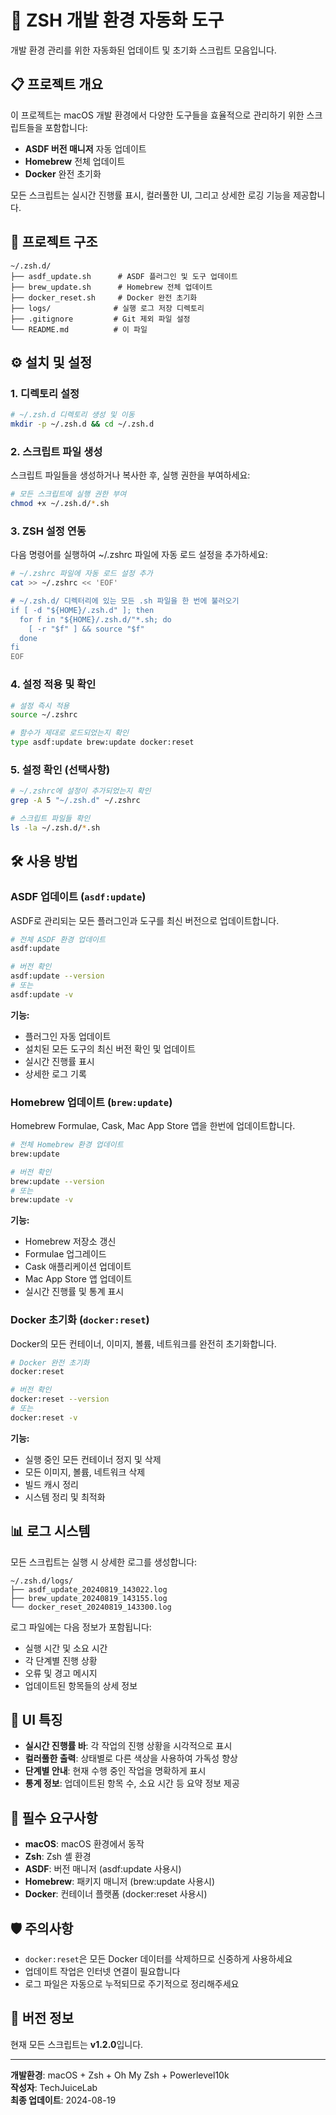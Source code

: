 # 🚀 ZSH 개발 환경 자동화 도구

개발 환경 관리를 위한 자동화된 업데이트 및 초기화 스크립트 모음입니다.

## 📋 프로젝트 개요

이 프로젝트는 macOS 개발 환경에서 다양한 도구들을 효율적으로 관리하기 위한 스크립트들을 포함합니다:

- **ASDF 버전 매니저** 자동 업데이트
- **Homebrew** 전체 업데이트
- **Docker** 완전 초기화

모든 스크립트는 실시간 진행률 표시, 컬러풀한 UI, 그리고 상세한 로깅 기능을 제공합니다.

## 📂 프로젝트 구조

```
~/.zsh.d/
├── asdf_update.sh      # ASDF 플러그인 및 도구 업데이트
├── brew_update.sh      # Homebrew 전체 업데이트
├── docker_reset.sh     # Docker 완전 초기화
├── logs/              # 실행 로그 저장 디렉토리
├── .gitignore         # Git 제외 파일 설정
└── README.md          # 이 파일
```

## ⚙️ 설치 및 설정

### 1. 디렉토리 설정
```bash
# ~/.zsh.d 디렉토리 생성 및 이동
mkdir -p ~/.zsh.d && cd ~/.zsh.d
```

### 2. 스크립트 파일 생성
스크립트 파일들을 생성하거나 복사한 후, 실행 권한을 부여하세요:

```bash
# 모든 스크립트에 실행 권한 부여
chmod +x ~/.zsh.d/*.sh
```

### 3. ZSH 설정 연동

다음 명령어를 실행하여 ~/.zshrc 파일에 자동 로드 설정을 추가하세요:

```bash
# ~/.zshrc 파일에 자동 로드 설정 추가
cat >> ~/.zshrc << 'EOF'

# ~/.zsh.d/ 디렉터리에 있는 모든 .sh 파일을 한 번에 불러오기
if [ -d "${HOME}/.zsh.d" ]; then
  for f in "${HOME}/.zsh.d/"*.sh; do
    [ -r "$f" ] && source "$f"
  done
fi
EOF
```

### 4. 설정 적용 및 확인
```bash
# 설정 즉시 적용
source ~/.zshrc

# 함수가 제대로 로드되었는지 확인
type asdf:update brew:update docker:reset
```

### 5. 설정 확인 (선택사항)
```bash
# ~/.zshrc에 설정이 추가되었는지 확인
grep -A 5 "~/.zsh.d" ~/.zshrc

# 스크립트 파일들 확인
ls -la ~/.zsh.d/*.sh
```

## 🛠️ 사용 방법

### ASDF 업데이트 (`asdf:update`)
ASDF로 관리되는 모든 플러그인과 도구를 최신 버전으로 업데이트합니다.

```bash
# 전체 ASDF 환경 업데이트
asdf:update

# 버전 확인
asdf:update --version
# 또는
asdf:update -v
```

**기능:**
- 플러그인 자동 업데이트
- 설치된 모든 도구의 최신 버전 확인 및 업데이트
- 실시간 진행률 표시
- 상세한 로그 기록

### Homebrew 업데이트 (`brew:update`)
Homebrew Formulae, Cask, Mac App Store 앱을 한번에 업데이트합니다.

```bash
# 전체 Homebrew 환경 업데이트
brew:update

# 버전 확인
brew:update --version
# 또는
brew:update -v
```

**기능:**
- Homebrew 저장소 갱신
- Formulae 업그레이드
- Cask 애플리케이션 업데이트
- Mac App Store 앱 업데이트
- 실시간 진행률 및 통계 표시

### Docker 초기화 (`docker:reset`)
Docker의 모든 컨테이너, 이미지, 볼륨, 네트워크를 완전히 초기화합니다.

```bash
# Docker 완전 초기화
docker:reset

# 버전 확인
docker:reset --version
# 또는
docker:reset -v
```

**기능:**
- 실행 중인 모든 컨테이너 정지 및 삭제
- 모든 이미지, 볼륨, 네트워크 삭제
- 빌드 캐시 정리
- 시스템 정리 및 최적화

## 📊 로그 시스템

모든 스크립트는 실행 시 상세한 로그를 생성합니다:

```
~/.zsh.d/logs/
├── asdf_update_20240819_143022.log
├── brew_update_20240819_143155.log
└── docker_reset_20240819_143300.log
```

로그 파일에는 다음 정보가 포함됩니다:
- 실행 시간 및 소요 시간
- 각 단계별 진행 상황
- 오류 및 경고 메시지
- 업데이트된 항목들의 상세 정보

## 🎨 UI 특징

- **실시간 진행률 바**: 각 작업의 진행 상황을 시각적으로 표시
- **컬러풀한 출력**: 상태별로 다른 색상을 사용하여 가독성 향상
- **단계별 안내**: 현재 수행 중인 작업을 명확하게 표시
- **통계 정보**: 업데이트된 항목 수, 소요 시간 등 요약 정보 제공

## 🔧 필수 요구사항

- **macOS**: macOS 환경에서 동작
- **Zsh**: Zsh 셸 환경
- **ASDF**: 버전 매니저 (asdf:update 사용시)
- **Homebrew**: 패키지 매니저 (brew:update 사용시)
- **Docker**: 컨테이너 플랫폼 (docker:reset 사용시)

## 🛡️ 주의사항

- `docker:reset`은 모든 Docker 데이터를 삭제하므로 신중하게 사용하세요
- 업데이트 작업은 인터넷 연결이 필요합니다
- 로그 파일은 자동으로 누적되므로 주기적으로 정리해주세요

## 📝 버전 정보

현재 모든 스크립트는 **v1.2.0**입니다.

---

**개발환경**: macOS + Zsh + Oh My Zsh + Powerlevel10k  
**작성자**: TechJuiceLab  
**최종 업데이트**: 2024-08-19